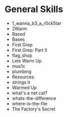 # General Skills

* 1\_wanna\_b3\_a\_r0ck5tar
* 2Warm
* Based
* Bases
* First Grep
* First Grep: Part II
* flag\_shop
* Lets Warm Up
* mus1c
* plumbing
* Resources
* strings it
* Warmed Up
* what's a net cat?
* whats-the-difference
* where-is-the-file
* The Factory's Secret

